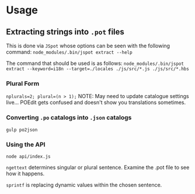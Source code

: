 # Usage

## Extracting strings into `.pot` files
This is done via `JSpot` whose options can be seen with the following command:
```node_modules/.bin/jspot extract --help```

The command that should be used is as follows:
```node_modules/.bin/jspot extract --keyword=i18n --target=./locales ./js/src/*.js ./js/src/*.hbs```




### Plural Form
`nplurals=2; plural=(n > 1);`
NOTE: May need to update catalogue settings live... POEdit gets confused and doesn't show you translations sometimes.



### Converting `.po` catalogs into `.json` catalogs

```gulp po2json```




### Using the API

```node api/index.js```



`ngettext` determines singular or plural sentence. Examine the .pot file to see how it happens.


`sprintf` is replacing dynamic values within the chosen sentence.